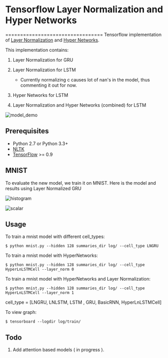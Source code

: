 # Tensorflow Layer Normalization and Hyper Networks
=================================
Tensorflow implementation of [Layer Normalization](https://arxiv.org/abs/1607.06450) and [Hyper Networks](https://arxiv.org/pdf/1609.09106v1.pdf).

This implementation contains:

1. Layer Normalization for GRU
    
2. Layer Normalization for LSTM
	- Currently normalizing c causes lot of nan's in the model, thus commenting it out for now.

3. Hyper Networks for LSTM

4. Layer Normalization and Hyper Networks (combined) for LSTM

![model_demo](./assets/model_gru1.png)




Prerequisites
-------------

- Python 2.7 or Python 3.3+
- [NLTK](http://www.nltk.org/)
- [TensorFlow](https://www.tensorflow.org/) >= 0.9

MNIST
-----
To evaluate the new model, we train it on MNIST. Here is the model and results using Layer Normalized GRU

![histogram](./assets/model_gru3.png)


![scalar](./assets/model_gru4.png)


Usage
-----

To train a mnist model with different cell_types:

    $ python mnist.py --hidden 128 summaries_dir log/ --cell_type LNGRU

To train a mnist model with HyperNetworks:

    $ python mnist.py --hidden 128 summaries_dir log/ --cell_type HyperLnLSTMCell --layer_norm 0

To train a mnist model with HyperNetworks and Layer Normalization:

    $ python mnist.py --hidden 128 summaries_dir log/ --cell_type HyperLnLSTMCell --layer_norm 1


    
 cell_type = [LNGRU, LNLSTM, LSTM , GRU, BasicRNN, HyperLnLSTMCell]
    

To view graph:

    $ tensorboard --logdir log/train/

Todo
-----
1. Add attention based models ( in progress ). 
